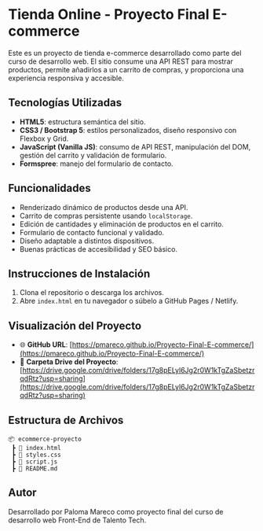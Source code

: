 # Tienda Online - Proyecto Final E-commerce

Este es un proyecto de tienda e-commerce desarrollado como parte del curso de desarrollo web. El sitio consume una API REST para mostrar productos, permite añadirlos a un carrito de compras, y proporciona una experiencia responsiva y accesible.

## Tecnologías Utilizadas

- **HTML5**: estructura semántica del sitio.
- **CSS3 / Bootstrap 5**: estilos personalizados, diseño responsivo con Flexbox y Grid.
- **JavaScript (Vanilla JS)**: consumo de API REST, manipulación del DOM, gestión del carrito y validación de formulario.
- **Formspree**: manejo del formulario de contacto.

## Funcionalidades

- Renderizado dinámico de productos desde una API.
- Carrito de compras persistente usando `localStorage`.
- Edición de cantidades y eliminación de productos en el carrito.
- Formulario de contacto funcional y validado.
- Diseño adaptable a distintos dispositivos.
- Buenas prácticas de accesibilidad y SEO básico.

## Instrucciones de Instalación

1. Clona el repositorio o descarga los archivos.
2. Abre `index.html` en tu navegador o súbelo a GitHub Pages / Netlify.

## Visualización del Proyecto

- 🌐 **GitHub URL**: [https://pmareco.github.io/Proyecto-Final-E-commerce/](https://pmareco.github.io/Proyecto-Final-E-commerce/)
- 📁 **Carpeta Drive del Proyecto**: [https://drive.google.com/drive/folders/17g8pELyl6Jg2r0W1kTgZaSbetzrqdRtz?usp=sharing](https://drive.google.com/drive/folders/17g8pELyl6Jg2r0W1kTgZaSbetzrqdRtz?usp=sharing)

## Estructura de Archivos

```
📦 ecommerce-proyecto
 ┣ 📄 index.html
 ┣ 📄 styles.css
 ┣ 📄 script.js
 ┣ 📄 README.md
```

## Autor

Desarrollado por Paloma Mareco como proyecto final del curso de desarrollo web Front-End de Talento Tech.

